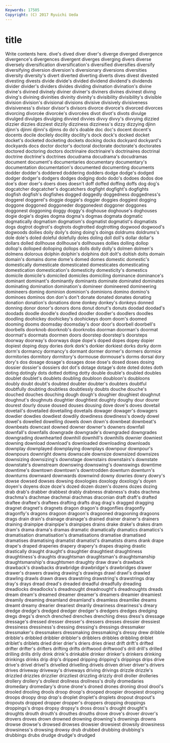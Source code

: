 ```yaml
---
Keywords: 17505 
Copyright: (C) 2017 Ryuichi Ueda
---
```


# title

Write contents here.
 dive's dived diver diver's
diverge diverged divergence divergence's divergences divergent diverges diverging divers diverse
diversely diversification diversification's diversified diversifies diversify diversifying diversion diversion's diversionary
diversions diversities diversity diversity's divert diverted diverting diverts dives divest
divested divesting divests divide divide's divided dividend dividend's dividends divider
divider's dividers divides dividing divination divination's divine divine's divined divinely
diviner diviner's diviners divines divinest diving diving's divining divinities divinity
divinity's divisibility divisibility's divisible division division's divisional divisions divisive divisively
divisiveness divisiveness's divisor divisor's divisors divorce divorce's divorced divorces divorcing
divorcée divorcée's divorcées divot divot's divots divulge divulged divulges divulging
divvied divvies divvy divvy's divvying dizzied dizzier dizzies dizziest dizzily
dizziness dizziness's dizzy dizzying djinn djinn's djinni djinni's djinns do
do's doable doc doc's docent docent's docents docile docilely docility
docility's dock dock's docked docket docket's docketed docketing dockets docking
docks dockyard dockyard's dockyards docs doctor doctor's doctoral doctorate doctorate's
doctorates doctored doctoring doctors doctrinaire doctrinaire's doctrinaires doctrinal doctrine doctrine's
doctrines docudrama docudrama's docudramas document document's documentaries documentary documentary's documentation
documentation's documented documenting documents dodder dodder's doddered doddering dodders dodge
dodge's dodged dodger dodger's dodgers dodges dodging dodo dodo's dodoes
dodos doe doe's doer doer's doers does doesn't doff doffed
doffing doffs dog dog's dogcatcher dogcatcher's dogcatchers dogfight dogfight's dogfights
dogfish dogfish's dogfishes dogged doggedly doggedness doggedness's doggerel doggerel's doggie
doggie's doggier doggies doggiest dogging doggone doggoned doggoneder doggonedest doggoner
doggones doggonest doggoning doggy doggy's doghouse doghouse's doghouses dogie dogie's
dogies dogma dogma's dogmas dogmata dogmatic dogmatically dogmatism dogmatism's dogmatist
dogmatist's dogmatists dogs dogtrot dogtrot's dogtrots dogtrotted dogtrotting dogwood dogwood's
dogwoods doilies doily doily's doing doing's doings doldrums doldrums's dole
dole's doled doleful dolefully doles doling doll doll's dollar dollar's
dollars dolled dollhouse dollhouse's dollhouses dollies dolling dollop dollop's dolloped
dolloping dollops dolls dolly dolly's dolmen dolmen's dolmens dolorous dolphin
dolphin's dolphins dolt dolt's doltish dolts domain domain's domains dome
dome's domed domes domestic domestic's domestically domesticate domesticated domesticates domesticating
domestication domestication's domesticity domesticity's domestics domicile domicile's domiciled domiciles domiciling
dominance dominance's dominant dominant's dominantly dominants dominate dominated dominates dominating
domination domination's domineer domineered domineering domineers doming dominion dominion's dominions
domino domino's dominoes dominos don don's don't donate donated donates
donating donation donation's donations done donkey donkey's donkeys donned donning
donor donor's donors dons donut donut's donuts doodad doodad's doodads
doodle doodle's doodled doodler doodler's doodlers doodles doodling doohickey doohickey's
doohickeys doom doom's doomed dooming dooms doomsday doomsday's door door's
doorbell doorbell's doorbells doorknob doorknob's doorknobs doorman doorman's doormat doormat's
doormats doormen doors doorstep doorstep's doorsteps doorway doorway's doorways dope
dope's doped dopes dopey dopier dopiest doping dopy dories dork
dork's dorkier dorkiest dorks dorky dorm dorm's dormancy dormancy's dormant
dormer dormer's dormers dormice dormitories dormitory dormitory's dormouse dormouse's dorms
dorsal dory dory's dos dosage dosage's dosages dose dose's dosed
doses dosing dossier dossier's dossiers dot dot's dotage dotage's dote
doted dotes doth doting dotingly dots dotted dotting dotty double
double's doubled doubles doublet doublet's doublets doubling doubloon doubloon's doubloons
doubly doubt doubt's doubted doubter doubter's doubters doubtful doubtfully doubting
doubtless doubtlessly doubts douche douche's douched douches douching dough dough's
doughier doughiest doughnut doughnut's doughnuts doughtier doughtiest doughty doughy dour
dourer dourest dourly douse doused douses dousing dove dove's doves
dovetail dovetail's dovetailed dovetailing dovetails dowager dowager's dowagers dowdier dowdies
dowdiest dowdily dowdiness dowdiness's dowdy dowel dowel's dowelled dowelling dowels
down down's downbeat downbeat's downbeats downcast downed downer downer's downers
downfall downfall's downfalls downgrade downgrade's downgraded downgrades downgrading downhearted downhill
downhill's downhills downier downiest downing download download's downloaded downloading downloads
downplay downplayed downplaying downplays downpour downpour's downpours downright downs downscale
downsize downsized downsizes downsizing downsizing's downstage downstairs downstairs's downstate downstate's
downstream downswing downswing's downswings downtime downtime's downtown downtown's downtrodden downturn
downturn's downturns downward downwards downwind downy dowries dowry dowry's dowse
dowsed dowses dowsing doxologies doxology doxology's doyen doyen's doyens doze
doze's dozed dozen dozen's dozens dozes dozing drab drab's drabber
drabbest drably drabness drabness's drabs drachma drachma's drachmae drachmai drachmas
draconian draft draft's drafted draftee draftee's draftees drafting drafts drag
drag's dragged dragging dragnet dragnet's dragnets dragon dragon's dragonflies dragonfly
dragonfly's dragons dragoon dragoon's dragooned dragooning dragoons drags drain drain's
drainage drainage's drained drainer drainer's drainers draining drainpipe drainpipe's drainpipes
drains drake drake's drakes dram dram's drama drama's dramas dramatic
dramatically dramatics dramatics's dramatisation dramatisation's dramatisations dramatise dramatised dramatises dramatising
dramatist dramatist's dramatists drams drank drape drape's draped draperies drapery
drapery's drapes draping drastic drastically draught draught's draughtier draughtiest draughtiness
draughtiness's draughts draughtsman draughtsman's draughtsmanship draughtsmanship's draughtsmen draughty draw draw's
drawback drawback's drawbacks drawbridge drawbridge's drawbridges drawer drawer's drawers drawing
drawing's drawings drawl drawl's drawled drawling drawls drawn draws drawstring
drawstring's drawstrings dray dray's drays dread dread's dreaded dreadful dreadfully
dreading dreadlocks dreadlocks's dreadnought dreadnought's dreadnoughts dreads dream dream's dreamed
dreamer dreamer's dreamers dreamier dreamiest dreamily dreaming dreamland dreamland's dreamless
dreamlike dreams dreamt dreamy drearier dreariest drearily dreariness dreariness's dreary
dredge dredge's dredged dredger dredger's dredgers dredges dredging dregs dregs's
drench drenched drenches drenching dress dress's dressage dressage's dressed dresser
dresser's dressers dresses dressier dressiest dressiness dressiness's dressing dressing's dressings
dressmaker dressmaker's dressmakers dressmaking dressmaking's dressy drew dribble dribble's dribbled
dribbler dribbler's dribblers dribbles dribbling driblet driblet's driblets dried drier
drier's driers dries driest drift drift's drifted drifter drifter's drifters
drifting drifts driftwood driftwood's drill drill's drilled drilling drills drily
drink drink's drinkable drinker drinker's drinkers drinking drinkings drinks drip
drip's dripped dripping dripping's drippings drips drive drive's drivel drivel's
drivelled drivelling drivels driven driver driver's drivers drives driveway driveway's
driveways driving drivings drizzle drizzle's drizzled drizzles drizzlier drizzliest drizzling
drizzly droll droller drolleries drollery drollery's drollest drollness drollness's drolly
dromedaries dromedary dromedary's drone drone's droned drones droning drool drool's
drooled drooling drools droop droop's drooped droopier droopiest drooping droops
droopy drop drop's droplet droplet's droplets dropout dropout's dropouts dropped
dropper dropper's droppers dropping droppings droppings's drops dropsy dropsy's dross
dross's drought drought's droughts drouth drouth's drouthes drouths drove drove's
drover drover's drovers droves drown drowned drowning drowning's drownings drowns
drowse drowse's drowsed drowses drowsier drowsiest drowsily drowsiness drowsiness's drowsing
drowsy drub drubbed drubbing drubbing's drubbings drubs drudge drudge's drudged
